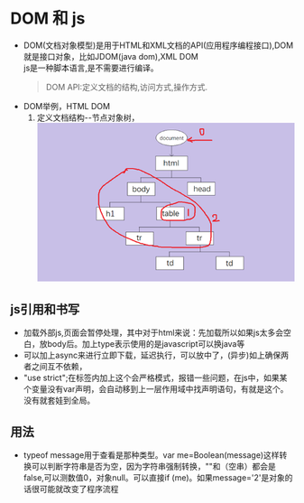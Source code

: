 # DOM 和 js

- DOM(文档对象模型)是用于HTML和XML文档的API(应用程序编程接口),DOM就是接口对象，比如JDOM(java dom),XML DOM  
js是一种脚本语言,是不需要进行编译。
  > DOM API:定义文档的结构,访问方式,操作方式.
- DOM举例，HTML DOM
  1. 定义文档结构--节点对象树，
  ![对象树](../picture/html_dom.jpg)
## js引用和书写

- <script type="text/javascript" async src="example.js"></script>加载外部js,页面会暂停处理，其中对于html来说：先加载<head>所以如果js太多会空白，放body后。加上type表示使用的是javascript可以换java等
- 可以加上async来进行立即下载，延迟执行，可以放<head>中了，(异步)如上确保两者之间互不依赖，
- "use strict";在标签内加上这个会严格模式，报错一些问题，在js中，如果某个变量没有var声明，会自动移到上一层作用域中找声明语句，有就是这个。没有就套娃到全局。

## 用法
- typeof message用于查看是那种类型。var me=Boolean(message)这样转换可以判断字符串是否为空，因为字符串强制转换，""和（空串）都会是false,可以测数值0，对象null。可以直接if (me)。如果message='2'是对象的话很可能就改变了程序流程
